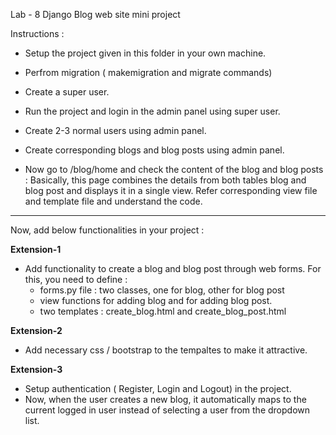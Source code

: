 Lab - 8
Django Blog web site mini project 

Instructions :

- Setup the project given in this folder in your own machine.

- Perfrom migration ( makemigration and migrate commands)

- Create a super user.

- Run the project and login in the admin panel using super user.

- Create 2-3 normal users using admin panel.

- Create corresponding blogs and blog posts using admin panel.

- Now go to /blog/home and check the content of the blog and blog posts : Basically, this page combines the details from both tables blog and blog post and displays it in a single view. Refer corresponding view file and template file and understand the code.

----------------------------------------------------------------------------------------------------------
Now, add below functionalities in your project : 

**Extension-1**

- Add functionality to create a blog and blog post through web forms. For this, you need to define :
  - forms.py file : two classes, one for blog, other for blog post
  - view functions for adding blog and for adding blog post.
  - two templates : create_blog.html and create_blog_post.html

**Extension-2**

- Add necessary css / bootstrap to the tempaltes to make it attractive.

**Extension-3**

- Setup authentication ( Register, Login and Logout) in the project.
- Now, when the user creates a new blog, it automatically maps to the current logged in user instead of selecting a user from the dropdown list.


  
